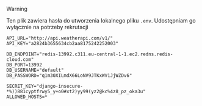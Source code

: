 > [!WARNING]
> Ten plik zawiera hasła do utworzenia lokalnego pliku `.env`.
> Udostępniam go wyłącznie na potrzeby rekrutacji

```
API_URL="http://api.weatherapi.com/v1/"
API_KEY="a2824b3655634cb2aa8175242252003"

DB_ENDPOINT="redis-13992.c311.eu-central-1-1.ec2.redns.redis-cloud.com"
DB_PORT=13992
DB_USERNAME="default"
DB_PASSWORD="q1m30XILmdX66LoNV9JTKxWV1JjWZDv6"

SECRET_KEY="django-insecure-*%))881cyptfrwy5_y+o0#xt2)yy99(yz2@kc%4z8_pz_oka3u"
ALLOWED_HOSTS=*
```
